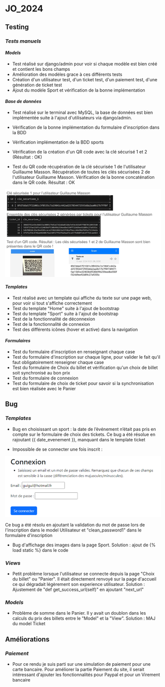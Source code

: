 # JO_2024

## __Testing__

### ***Tests manuels***

#### ***Models***

-   Test réalisé sur django/admin pour voir si chaque modèle est bien créé et contient les bons champs
-   Amélioration des modèles grace à ces différents tests
-   Création d'un utilisateur test, d'un ticket test, d'un paiement test, d'une génération de ticket test
-   Ajout du modèle Sport et vérification de la bonne implémentation 

#### ***Base de données***

-   Test réalisé sur le terminal avec MySQL, la base de données est bien implémentée suite à l'ajout d'utilisateurs via django/admin.
-   Vérification de la bonne implémentation du formulaire d'inscription dans la BDD
-   Vérification implémentation de la BDD sports
-   Vérification de la création d'un QR code avec la clé sécurisé 1 et 2 (Résultat : OK)

- Test du QR code récupération de la clé sécurisée 1 de l'utilisateur Guillaume Masson. Récupération de toutes les clés sécurisées 2 de l'utilisateur Guillaume Masson. Vérification de la bonne concaténation dans le QR code. Résultat : OK

![Test QR code](/jo_projet/jo_app/static/images/tests/test_qr_code.png)

#### ***Templates***

-   Test réalisé avec un template qui affiche du texte sur une page web, pour voir si tout s'affiche correctement
-   Test du template "Home" suite à l'ajout de bootstrap 
-   Test du template "Sport" suite à l'ajout de bootstrap 
-   Test de la fonctionnalité de déconnexion
-   Test de la fonctionnalité de connexion
-   Test des différents icônes (hover et active) dans la navigation

#### ***Formulaires***

-   Test du formulaire d'inscription en renseignant chaque case
-   Test du formulaire d'inscription sur chaque ligne, pour valider le fait qu'il faut obligatoirement renseigner chaque case
-   Test du formulaire de Choix du billet et vérification qu'un choix de billet soit synchronisé au bon prix 
-   Test du formulaire de connexion
-   Test du formulaire de choix de ticket pour savoir si la synchronisation est bien réalisée avec le Panier



## __Bug__

### ***Templates***

-   Bug en choisissant un sport : la date de l’événement n’était pas pris en compte sur le formulaire de choix des tickets. Ce bug a été résolue en rajoutant {{ date_evenement }}, manquant dans le template ticket

- Impossible de se connecter une fois inscrit : 

![Bug Connexion](/jo_projet/jo_app/static/images/bugs/bug_connexion.png)

Ce bug a été résolu en ajoutant la validation du mot de passe lors de l'inscription dans le model Utilisateur et "clean_password1" dans le formulaire d'inscription

- Bug d'affichage des images dans la page Sport. Solution : ajout de {% load static %} dans le code

### ***Views***

- Petit problème lorsque l'utilisateur se connecte depuis la page "Choix du billet" ou "Panier". Il était directement renvoyé sur la page d'accueil ce qui dégradait légèrement son experience utilisateur. Solution : Ajustement de "def get_success_url(self)" en ajoutant "next_url"

### ***Models***
- Problème de somme dans le Panier. Il y avait un doublon dans les calculs du prix des billets entre le "Model" et la "View". Solution : MAJ du model Ticket

## __Améliorations__

### ***Paiement***
- Pour ce rendu je suis parti sur une simulation de paiement pour une carte bancaire. Pour améliorer la partie Paiement du site, il serait intéressant d'ajouter les fonctionnalités pour Paypal et pour un Virement bancaire 